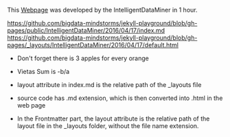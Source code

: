 This [Webpage](http://bigdata-mindstorms.github.io/jekyll-playground/public/IntellligentDataMiner/2016/04/17/index.html) was developed by the IntelligentDataMiner in 1 hour.

https://github.com/bigdata-mindstorms/jekyll-playground/blob/gh-pages/public/IntelligentDataMiner/2016/04/17/index.md
https://github.com/bigdata-mindstorms/jekyll-playground/blob/gh-pages/_layouts/IntelligentDataMiner/2016/04/17/default.html



* Don't forget there is 3 apples for every orange

* Vietas  Sum is -b/a

* layout attribute in index.md is the relative path of the _layouts file
*  source code has .md extension, which is then converted into .html in the web page
* In the Frontmatter part, the layout attribute is the relative path of the layout file in the _layouts folder, without the file name extension.
